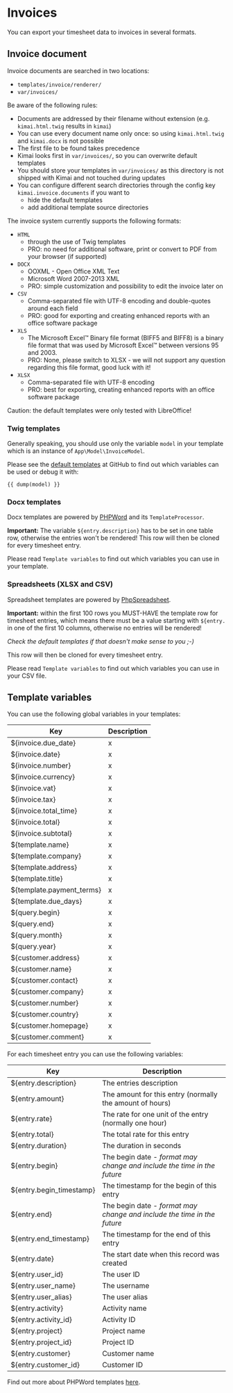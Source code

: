 # Invoices

You can export your timesheet data to invoices in several formats. 

## Invoice document

Invoice documents are searched in two locations:

- `templates/invoice/renderer/`
- `var/invoices/`

Be aware of the following rules:

- Documents are addressed by their filename without extension (e.g. `kimai.html.twig` results in `kimai`) 
- You can use every document name only once: so using `kimai.html.twig` and `kimai.docx` is not possible
- The first file to be found takes precedence 
- Kimai looks first in `var/invoices/`, so you can overwrite default templates
- You should store your templates in `var/invoices/` as this directory is not shipped with Kimai and not touched during updates
- You can configure different search directories through the config key `kimai.invoice.documents` if you want to 
  - hide the default templates
  - add additional template source directories

The invoice system currently supports the following formats:

- `HTML`
  - through the use of Twig templates
  - PRO: no need for additional software, print or convert to PDF from your browser (if supported) 
- `DOCX`
  - OOXML - Open Office XML Text
  - Microsoft Word 2007-2013 XML
  - PRO: simple customization and possibility to edit the invoice later on
- `CSV`
  - Comma-separated file with UTF-8 encoding and double-quotes around each field 
  - PRO: good for exporting and creating enhanced reports with an office software package
- `XLS`
  - The Microsoft Excel™ Binary file format (BIFF5 and BIFF8) is a binary file format that was used by Microsoft Excel™ between versions 95 and 2003.
  - PRO: None, please switch to XLSX - we will not support any question regarding this file format, good luck with it!
- `XLSX`
  - Comma-separated file with UTF-8 encoding 
  - PRO: best for exporting, creating enhanced reports with an office software package

Caution: the default templates were only tested with LibreOffice!

### Twig templates

Generally speaking, you should use only the variable `model` in your template which is an instance of `App\Model\InvoiceModel`.

Please see the [default templates](https://github.com/kevinpapst/kimai2/tree/master/templates/invoice/renderer) at 
GitHub to find out which variables can be used or debug it with:

```twig
{{ dump(model) }}
```

### Docx templates

Docx templates are powered by [PHPWord](https://github.com/PHPOffice/PHPWord) and its `TemplateProcessor`.

**Important:** The variable `${entry.description}` has to be set in one table row, otherwise the entries won't be rendered! 
This row will then be cloned for every timesheet entry. 

Please read `Template variables` to find out which variables you can use in your template.

### Spreadsheets (XLSX and CSV)

Spreadsheet templates are powered by [PhpSpreadsheet](https://github.com/PHPOffice/PhpSpreadsheet).

**Important:** within the first 100 rows you MUST-HAVE the template row for timesheet entries, which means there must be 
a value starting with `${entry.` in one of the first 10 columns, otherwise no entries will be rendered!

_Check the default templates if that doesn't make sense to you ;-)_

This row will then be cloned for every timesheet entry. 

Please read `Template variables` to find out which variables you can use in your CSV file.

## Template variables

You can use the following global variables in your templates:

| Key | Description |
|---|---|
| ${invoice.due_date} | x |
| ${invoice.date} | x |
| ${invoice.number} | x |
| ${invoice.currency} | x |
| ${invoice.vat} | x |
| ${invoice.tax} | x |
| ${invoice.total_time} | x |
| ${invoice.total} | x |
| ${invoice.subtotal} | x |
| ${template.name} | x |
| ${template.company} | x |
| ${template.address} | x |
| ${template.title} | x |
| ${template.payment_terms} | x |
| ${template.due_days} | x |
| ${query.begin} | x |
| ${query.end} | x |
| ${query.month} | x |
| ${query.year} | x |
| ${customer.address} | x |
| ${customer.name} | x |
| ${customer.contact} | x |
| ${customer.company} | x |
| ${customer.number} | x |
| ${customer.country} | x |
| ${customer.homepage} | x |
| ${customer.comment} | x |

For each timesheet entry you can use the following variables:

| Key | Description |
|---|---|
| ${entry.description} | The entries description |
| ${entry.amount} | The amount for this entry (normally the amount of hours) |
| ${entry.rate} | The rate for one unit of the entry (normally one hour) |
| ${entry.total} | The total rate for this entry |
| ${entry.duration} | The duration in seconds |
| ${entry.begin} | The begin date - _format may change and include the time in the future_ |
| ${entry.begin_timestamp} | The timestamp for the begin of this entry |
| ${entry.end} | The begin date - _format may change and include the time in the future_ |
| ${entry.end_timestamp} | The timestamp for the end of this entry |
| ${entry.date} | The start date when this record was created |
| ${entry.user_id} | The user ID |
| ${entry.user_name} | The username |
| ${entry.user_alias} | The user alias |
| ${entry.activity} | Activity name |
| ${entry.activity_id} | Activity ID |
| ${entry.project} | Project name |
| ${entry.project_id} | Project ID |
| ${entry.customer} | Customer name |
| ${entry.customer_id} | Customer ID |

Find out more about PHPWord templates [here](https://phpword.readthedocs.io/en/latest/templates-processing.html).
